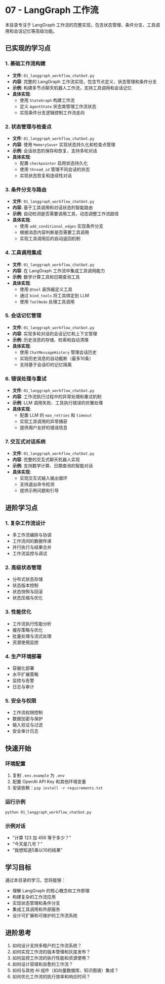 # 07 - LangGraph 工作流

本目录专注于 LangGraph 工作流的完整实现，包含状态管理、条件分支、工具调用和会话记忆等高级功能。

## 已实现的学习点

### 1. 基础工作流构建
- **文件**: `01_langgraph_workflow_chatbot.py`
- **内容**: 完整的 LangGraph 工作流实现，包含节点定义、状态管理和条件分支
- **示例**: 构建多节点聊天机器人工作流，支持工具调用和会话记忆
- **具体实现**:
  - 使用 `StateGraph` 构建工作流
  - 定义 `AgentState` 状态类管理工作流状态
  - 实现条件分支逻辑控制工作流走向

### 2. 状态管理与检查点
- **文件**: `01_langgraph_workflow_chatbot.py`
- **内容**: 使用 `MemorySaver` 实现状态持久化和检查点管理
- **示例**: 会话状态的保存和恢复，支持多轮对话
- **具体实现**:
  - 配置 `checkpointer` 启用状态持久化
  - 使用 `thread_id` 管理不同会话的状态
  - 实现状态恢复和连续性对话

### 3. 条件分支与路由
- **文件**: `01_langgraph_workflow_chatbot.py`
- **内容**: 基于工具调用和对话状态的智能路由
- **示例**: 自动检测是否需要调用工具，动态调整工作流路径
- **具体实现**:
  - 使用 `add_conditional_edges` 实现条件分支
  - 根据消息内容判断是否需要工具调用
  - 实现工具调用后的自动返回机制

### 4. 工具调用集成
- **文件**: `01_langgraph_workflow_chatbot.py`
- **内容**: 在 LangGraph 工作流中集成工具调用能力
- **示例**: 数学计算工具和日期查询工具
- **具体实现**:
  - 使用 `@tool` 装饰器定义工具
  - 通过 `bind_tools` 将工具绑定到 LLM
  - 使用 `ToolNode` 处理工具调用

### 5. 会话记忆管理
- **文件**: `01_langgraph_workflow_chatbot.py`
- **内容**: 实现多轮对话的会话记忆和上下文管理
- **示例**: 历史消息的存储、检索和自动清理
- **具体实现**:
  - 使用 `ChatMessageHistory` 管理会话历史
  - 实现历史消息的自动截断（最多10条）
  - 支持基于会话ID的记忆隔离

### 6. 错误处理与重试
- **文件**: `01_langgraph_workflow_chatbot.py`
- **内容**: 工作流执行过程中的异常处理和重试机制
- **示例**: LLM 调用失败、工具执行错误的优雅处理
- **具体实现**:
  - 配置 LLM 的 `max_retries` 和 `timeout`
  - 实现工具调用的异常捕获
  - 提供用户友好的错误信息

### 7. 交互式对话系统
- **文件**: `01_langgraph_workflow_chatbot.py`
- **内容**: 完整的交互式聊天机器人实现
- **示例**: 支持数学计算、日期查询的智能对话
- **具体实现**:
  - 实现交互式输入输出循环
  - 支持退出命令检测
  - 提供示例问题和引导

## 进阶学习点

### 1. 复杂工作流设计
- 多工作流编排与协调
- 工作流间的数据传递
- 并行执行与结果合并
- 工作流监控与调试

### 2. 高级状态管理
- 分布式状态存储
- 状态版本控制
- 状态快照与回滚
- 状态压缩与优化

### 3. 性能优化
- 工作流执行性能分析
- 缓存策略与优化
- 批量处理与流式处理
- 资源使用监控

### 4. 生产环境部署
- 容器化部署
- 水平扩展策略
- 监控与告警
- 日志与审计

### 5. 安全与权限
- 工作流权限控制
- 数据加密与保护
- 输入验证与过滤
- 安全审计日志

## 快速开始

### 环境配置
1. 复制 `.env.example` 为 `.env`
2. 配置 OpenAI API Key 和其他环境变量
3. 安装依赖：`pip install -r requirements.txt`

### 运行示例
```bash
python 01_langgraph_workflow_chatbot.py
```

### 示例对话
- "计算 123 加 456 等于多少？"
- "今天是几号？"
- "我想知道5乘以10的结果"

## 学习目标

通过本目录的学习，您将能够：
- 理解 LangGraph 的核心概念和工作原理
- 构建复杂的工作流应用
- 实现状态管理和条件分支
- 集成工具调用和外部服务
- 设计可扩展和可维护的工作流系统

## 进阶思考

1. 如何设计支持多租户的工作流系统？
2. 如何实现工作流的版本管理和灰度发布？
3. 如何监控工作流的执行性能和资源使用？
4. 如何设计容错和自愈的工作流？
5. 如何与其他 AI 组件（如向量数据库、知识图谱）集成？
6. 如何优化工作流的执行效率和响应时间？
